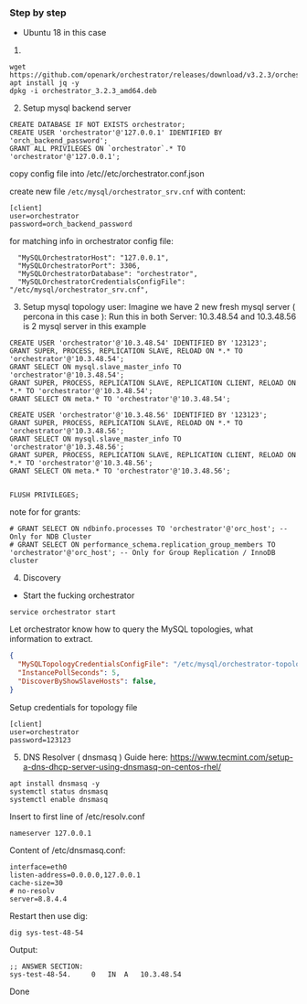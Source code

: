 ### Step by step 
- Ubuntu 18 in this case

1.
```
wget https://github.com/openark/orchestrator/releases/download/v3.2.3/orchestrator_3.2.3_amd64.deb
apt install jq -y
dpkg -i orchestrator_3.2.3_amd64.deb
```

2. Setup mysql backend server
```
CREATE DATABASE IF NOT EXISTS orchestrator;
CREATE USER 'orchestrator'@'127.0.0.1' IDENTIFIED BY 'orch_backend_password';
GRANT ALL PRIVILEGES ON `orchestrator`.* TO 'orchestrator'@'127.0.0.1';
```

copy config file into /etc//etc/orchestrator.conf.json

create new file `/etc/mysql/orchestrator_srv.cnf` with content:
```
[client]
user=orchestrator
password=orch_backend_password
```
for matching info in orchestrator config file:
```
  "MySQLOrchestratorHost": "127.0.0.1",
  "MySQLOrchestratorPort": 3306,
  "MySQLOrchestratorDatabase": "orchestrator",
  "MySQLOrchestratorCredentialsConfigFile": "/etc/mysql/orchestrator_srv.cnf",
```

3. Setup mysql topology user:
Imagine we have 2 new fresh mysql server ( percona in this case ):
Run this in both Server: 10.3.48.54 and 10.3.48.56 is 2 mysql server in this example
```
CREATE USER 'orchestrator'@'10.3.48.54' IDENTIFIED BY '123123';
GRANT SUPER, PROCESS, REPLICATION SLAVE, RELOAD ON *.* TO 'orchestrator'@'10.3.48.54';
GRANT SELECT ON mysql.slave_master_info TO 'orchestrator'@'10.3.48.54';
GRANT SUPER, PROCESS, REPLICATION SLAVE, REPLICATION CLIENT, RELOAD ON *.* TO 'orchestrator'@'10.3.48.54';
GRANT SELECT ON meta.* TO 'orchestrator'@'10.3.48.54';

CREATE USER 'orchestrator'@'10.3.48.56' IDENTIFIED BY '123123';
GRANT SUPER, PROCESS, REPLICATION SLAVE, RELOAD ON *.* TO 'orchestrator'@'10.3.48.56';
GRANT SELECT ON mysql.slave_master_info TO 'orchestrator'@'10.3.48.56';
GRANT SUPER, PROCESS, REPLICATION SLAVE, REPLICATION CLIENT, RELOAD ON *.* TO 'orchestrator'@'10.3.48.56';
GRANT SELECT ON meta.* TO 'orchestrator'@'10.3.48.56';


FLUSH PRIVILEGES;
```
note for for grants:
```
# GRANT SELECT ON ndbinfo.processes TO 'orchestrator'@'orc_host'; -- Only for NDB Cluster
# GRANT SELECT ON performance_schema.replication_group_members TO 'orchestrator'@'orc_host'; -- Only for Group Replication / InnoDB cluster
```


4. Discovery
- Start the fucking orchestrator
```
service orchestrator start
```

Let orchestrator know how to query the MySQL topologies, what information to extract.
```json
{
  "MySQLTopologyCredentialsConfigFile": "/etc/mysql/orchestrator-topology.cnf",
  "InstancePollSeconds": 5,
  "DiscoverByShowSlaveHosts": false,
}
```

Setup credentials for topology file
```
[client]
user=orchestrator
password=123123
```

5. DNS Resolver ( dnsmasq )
Guide here: https://www.tecmint.com/setup-a-dns-dhcp-server-using-dnsmasq-on-centos-rhel/
```
apt install dnsmasq -y
systemctl status dnsmasq
systemctl enable dnsmasq
```
Insert to first line of /etc/resolv.conf
```
nameserver 127.0.0.1
```

Content of /etc/dnsmasq.conf:
```
interface=eth0
listen-address=0.0.0.0,127.0.0.1
cache-size=30
# no-resolv
server=8.8.4.4
```

Restart then use dig:
```
dig sys-test-48-54
```

Output:
```
;; ANSWER SECTION:
sys-test-48-54.		0	IN	A	10.3.48.54
```

Done




